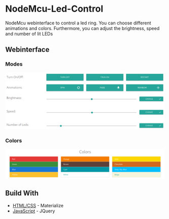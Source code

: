 # NodeMcu-Led-Control
NodeMcu webinterface to control a led ring.
You can choose different animations and colors.
Furthermore, you can adjust the brightness, speed and number of lit LEDs

## Webinterface

### Modes
![Modes](https://raw.githubusercontent.com/robineco/NodeMcu-Led-Control/master/images/modes.png)

### Colors
![Color Select](https://raw.githubusercontent.com/robineco/NodeMcu-Led-Control/master/images/colors.png)


## Build With

* [HTML/CSS](https://materializecss.com/) - Materialize
* [JavaScript](https://jquery.com/) - JQuery
